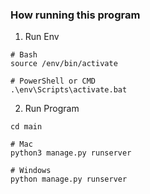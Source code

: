 ### How running this program

1. Run Env
```
# Bash
source /env/bin/activate

# PowerShell or CMD
.\env\Scripts\activate.bat
```

2. Run Program
```
cd main

# Mac
python3 manage.py runserver

# Windows
python manage.py runserver 
```